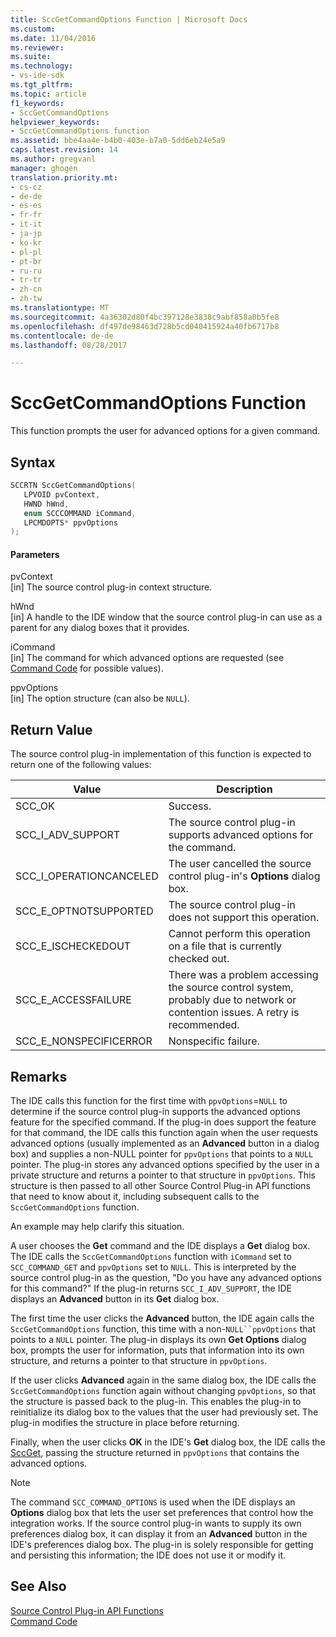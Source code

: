 ```yaml
---
title: SccGetCommandOptions Function | Microsoft Docs
ms.custom: 
ms.date: 11/04/2016
ms.reviewer: 
ms.suite: 
ms.technology:
- vs-ide-sdk
ms.tgt_pltfrm: 
ms.topic: article
f1_keywords:
- SccGetCommandOptions
helpviewer_keywords:
- SccGetCommandOptions function
ms.assetid: bbe4aa4e-b4b0-403e-b7a0-5dd6eb24e5a9
caps.latest.revision: 14
ms.author: gregvanl
manager: ghogen
translation.priority.mt:
- cs-cz
- de-de
- es-es
- fr-fr
- it-it
- ja-jp
- ko-kr
- pl-pl
- pt-br
- ru-ru
- tr-tr
- zh-cn
- zh-tw
ms.translationtype: MT
ms.sourcegitcommit: 4a36302d80f4bc397128e3838c9abf858a0b5fe8
ms.openlocfilehash: df497de98463d728b5cd040415924a40fb6717b8
ms.contentlocale: de-de
ms.lasthandoff: 08/28/2017

---
```

# <a name="sccgetcommandoptions-function"></a>SccGetCommandOptions Function
This function prompts the user for advanced options for a given command.  
  
## <a name="syntax"></a>Syntax  
  
```cpp  
SCCRTN SccGetCommandOptions(  
   LPVOID pvContext,  
   HWND hWnd,  
   enum SCCCOMMAND iCommand,  
   LPCMDOPTS* ppvOptions  
);  
```  
  
#### <a name="parameters"></a>Parameters  
 pvContext  
 [in] The source control plug-in context structure.  
  
 hWnd  
 [in] A handle to the IDE window that the source control plug-in can use as a parent for any dialog boxes that it provides.  
  
 iCommand  
 [in] The command for which advanced options are requested (see [Command Code](../extensibility/command-code-enumerator.md) for possible values).  
  
 ppvOptions  
 [in] The option structure (can also be `NULL`).  
  
## <a name="return-value"></a>Return Value  
 The source control plug-in implementation of this function is expected to return one of the following values:  
  
|Value|Description|  
|-----------|-----------------|  
|SCC_OK|Success.|  
|SCC_I_ADV_SUPPORT|The source control plug-in supports advanced options for the command.|  
|SCC_I_OPERATIONCANCELED|The user cancelled the source control plug-in's **Options** dialog box.|  
|SCC_E_OPTNOTSUPPORTED|The source control plug-in does not support this operation.|  
|SCC_E_ISCHECKEDOUT|Cannot perform this operation on a file that is currently checked out.|  
|SCC_E_ACCESSFAILURE|There was a problem accessing the source control system, probably due to network or contention issues. A retry is recommended.|  
|SCC_E_NONSPECIFICERROR|Nonspecific failure.|  
  
## <a name="remarks"></a>Remarks  
 The IDE calls this function for the first time with `ppvOptions`=`NULL` to determine if the source control plug-in supports the advanced options feature for the specified command. If the plug-in does support the feature for that command, the IDE calls this function again when the user requests advanced options (usually implemented as an **Advanced** button in a dialog box) and supplies a non-NULL pointer for `ppvOptions` that points to a `NULL` pointer. The plug-in stores any advanced options specified by the user in a private structure and returns a pointer to that structure in `ppvOptions`. This structure is then passed to all other Source Control Plug-in API functions that need to know about it, including subsequent calls to the `SccGetCommandOptions` function.  
  
 An example may help clarify this situation.  
  
 A user chooses the **Get** command and the IDE displays a **Get** dialog box. The IDE calls the `SccGetCommandOptions` function with `iCommand` set to `SCC_COMMAND_GET` and `ppvOptions` set to `NULL`. This is interpreted by the source control plug-in as the question, "Do you have any advanced options for this command?" If the plug-in returns `SCC_I_ADV_SUPPORT`, the IDE displays an **Advanced** button in its **Get** dialog box.  
  
 The first time the user clicks the **Advanced** button, the IDE again calls the `SccGetCommandOptions` function, this time with a non-`NULL``ppvOptions` that points to a `NULL` pointer. The plug-in displays its own **Get Options** dialog box, prompts the user for information, puts that information into its own structure, and returns a pointer to that structure in `ppvOptions`.  
  
 If the user clicks **Advanced** again in the same dialog box, the IDE calls the `SccGetCommandOptions` function again without changing `ppvOptions`, so that the structure is passed back to the plug-in. This enables the plug-in to reinitialize its dialog box to the values that the user had previously set. The plug-in modifies the structure in place before returning.  
  
 Finally, when the user clicks **OK** in the IDE's **Get** dialog box, the IDE calls the [SccGet](../extensibility/sccget-function.md), passing the structure returned in `ppvOptions` that contains the advanced options.  
  
> [!NOTE]
>  The command `SCC_COMMAND_OPTIONS` is used when the IDE displays an **Options** dialog box that lets the user set preferences that control how the integration works. If the source control plug-in wants to supply its own preferences dialog box, it can display it from an **Advanced** button in the IDE's preferences dialog box. The plug-in is solely responsible for getting and persisting this information; the IDE does not use it or modify it.  
  
## <a name="see-also"></a>See Also  
 [Source Control Plug-in API Functions](../extensibility/source-control-plug-in-api-functions.md)   
 [Command Code](../extensibility/command-code-enumerator.md)
